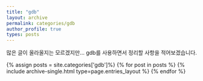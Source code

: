 ```yaml
---
title: "gdb"
layout: archive
permalink: categories/gdb
author_profile: true
types: posts
---
```


많은 글이 올라올지는 모르겠지만... gdb를 사용하면서 정리할 사항을 적어보겠습니다. 

{% assign posts = site.categories['gdb']%}
{% for post in posts %} 
  {% include archive-single.html type=page.entries_layout %} 
{% endfor %}
